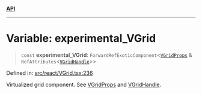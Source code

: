 [**API**](../../API.md)

***

# Variable: experimental\_VGrid

> `const` **experimental\_VGrid**: `ForwardRefExoticComponent`\<[`VGridProps`](../interfaces/VGridProps.md) & `RefAttributes`\<[`VGridHandle`](../interfaces/VGridHandle.md)\>\>

Defined in: [src/react/VGrid.tsx:236](https://github.com/inokawa/virtua/blob/55ee1f74fd220eab46df8d649d0d7b2c4046c731/src/react/VGrid.tsx#L236)

Virtualized grid component. See [VGridProps](../interfaces/VGridProps.md) and [VGridHandle](../interfaces/VGridHandle.md).
